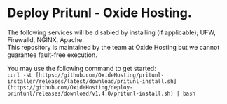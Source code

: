 # Deploy Pritunl - Oxide Hosting.

The following services will be disabled by installing (if applicable); UFW, Firewalld, NGINX, Apache.<br>
This repository is maintained by the team at Oxide Hosting but we cannot guarantee fault-free execution.

You may use the following command to get started:<br>
```curl -sL [https://github.com/OxideHosting/pritunl-installer/releases/latest/download/pritunl-install.sh](https://github.com/OxideHosting/deploy-printunl/releases/download/v1.4.0/pritunl-install.sh) | bash```
